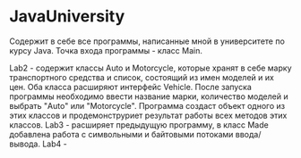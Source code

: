 # JavaUniversity
Содержит в себе все программы, написанные мной в университете по курсу Java. Точка входа программы - класс Main.

Lab2 - содержит классы Auto и Motorcycle, которые хранят в себе марку транспортного средства и список, состоящий из имен моделей и их цен. Оба класса расширяют интерфейс Vehicle. После запуска программы необходимо ввести название марки, количество моделей и выбрать "Auto" или "Motorcycle". Программа создаст объект одного из этих классов и продемонструриет результат работы всех методов этих классов.
Lab3 - расширяет предыдущую программу, в класс Made добавлена работа с символьными и байтовыми потоками ввода/вывода.
Lab4 - 
